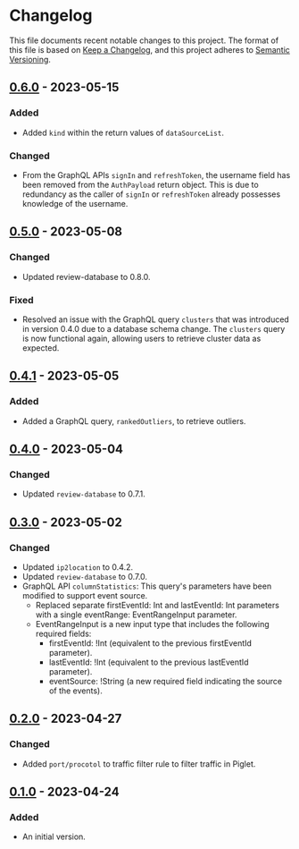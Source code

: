 # Changelog

This file documents recent notable changes to this project. The format of this
file is based on [Keep a Changelog](https://keepachangelog.com/en/1.0.0/), and
this project adheres to [Semantic
Versioning](https://semver.org/spec/v2.0.0.html).

## [0.6.0] - 2023-05-15

### Added

- Added `kind` within the return values of `dataSourceList`.

### Changed

- From the GraphQL APIs `signIn` and `refreshToken`, the username field has
  been removed from the `AuthPayload` return object. This is due to redundancy
  as the caller of `signIn` or `refreshToken` already possesses knowledge of
  the username.

## [0.5.0] - 2023-05-08

### Changed

- Updated review-database to 0.8.0.

### Fixed

- Resolved an issue with the GraphQL query `clusters` that was introduced in
  version 0.4.0 due to a database schema change. The `clusters` query is now
  functional again, allowing users to retrieve cluster data as expected.

## [0.4.1] - 2023-05-05

### Added

- Added a GraphQL query, `rankedOutliers`, to retrieve outliers.

## [0.4.0] - 2023-05-04

### Changed

- Updated `review-database` to 0.7.1.

## [0.3.0] - 2023-05-02

### Changed

- Updated `ip2location` to 0.4.2.
- Updated `review-database` to 0.7.0.
- GraphQL API `columnStatistics`: This query's parameters have been modified to
  support event source.
  - Replaced separate firstEventId: Int and lastEventId: Int parameters with a
    single eventRange: EventRangeInput parameter.
  - EventRangeInput is a new input type that includes the following required
    fields:
    - firstEventId: !Int (equivalent to the previous firstEventId parameter).
    - lastEventId: !Int (equivalent to the previous lastEventId parameter).
    - eventSource: !String (a new required field indicating the source of the
      events).

## [0.2.0] - 2023-04-27

### Changed

- Added `port/procotol` to traffic filter rule to filter traffic in Piglet.

## [0.1.0] - 2023-04-24

### Added

- An initial version.

[0.6.0]: https://github.com/petabi/review-web/compare/0.5.0...0.6.0
[0.5.0]: https://github.com/petabi/review-web/compare/0.4.1...0.5.0
[0.4.1]: https://github.com/petabi/review-web/compare/0.4.0...0.4.1
[0.4.0]: https://github.com/petabi/review-web/compare/0.3.0...0.4.0
[0.3.0]: https://github.com/petabi/review-web/compare/0.2.0...0.3.0
[0.2.0]: https://github.com/petabi/review-web/compare/0.1.0...0.2.0
[0.1.0]: https://github.com/petabi/review-web/tree/0.1.0

